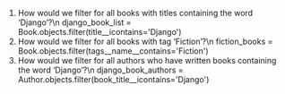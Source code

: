 1. How would we filter for all books with titles containing the word ‘Django’?\n
django_book_list = Book.objects.filter(title__icontains='Django')
2. How would we filter for all books with tag ‘Fiction’?\n
fiction_books = Book.objects.filter(tags__name__contains='Fiction')
3. How would we filter for all authors who have written books containing the word ‘Django’?\n
django_book_authors = Author.objects.filter(book_title__icontains='Django')
